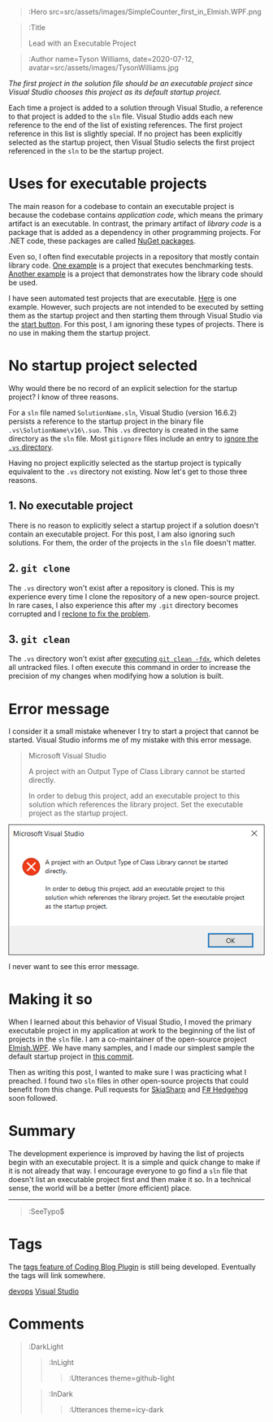 > :Hero src=src/assets/images/SimpleCounter_first_in_Elmish.WPF.png

> :Title
>
> Lead with an Executable Project

> :Author name=Tyson Williams,
>         date=2020-07-12,
>         avatar=src/assets/images/TysonWilliams.jpg

_The first project in the solution file should be an executable project since Visual Studio chooses this project as its default startup project._

Each time a project is added to a solution through Visual Studio, a reference to that project is added to the `sln` file.  Visual Studio adds each new reference to the end of the list of existing references.  The first project reference in this list is slightly special.  If no project has been explicitly selected as the startup project, then Visual Studio selects the first project referenced in the `sln` to be the startup project.

# Uses for executable projects

The main reason for a codebase to contain an executable project is because the codebase contains _application code_, which means the primary artifact is an executable.  In contrast, the primary artifact of _library code_ is a package that is added as a dependency in other programming projects.  For .NET code, these packages are called [NuGet packages](https://docs.microsoft.com/en-us/nuget/what-is-nuget).

Even so, I often find executable projects in a repository that mostly contain library code.  [One example](https://github.com/louthy/language-ext/tree/main/LanguageExt.Benchmarks) is a project that executes benchmarking tests.  [Another example](https://github.com/elmish/Elmish.WPF/tree/master/src/Samples) is a project that demonstrates how the library code should be used.

I have seen automated test projects that are executable.  [Here](https://github.com/hedgehogqa/fsharp-hedgehog/tree/master/tests/Hedgehog.Tests) is one example.  However, such projects are not intended to be executed by setting them as the startup project and then starting them through Visual Studio via the [start button](https://docs.microsoft.com/en-us/visualstudio/get-started/csharp/run-program).  For this post, I am ignoring these types of projects.  There is no use in making them the startup project.

# No startup project selected

Why would there be no record of an explicit selection for the startup project?  I know of three reasons.

For a `sln` file named `SolutionName.sln`, Visual Studio (version 16.6.2) persists a reference to the startup project in the binary file `.vs\SolutionName\v16\.suo`.  This `.vs` directory is created in the same directory as the `sln` file.  Most `gitignore` files include an entry to [ignore the `.vs` directory](https://github.com/github/gitignore/blob/18aa6d83774d514da479d73a4beb864cd4220231/VisualStudio.gitignore#L35-L36).

Having no project explicitly selected as the startup project is typically equivalent to the `.vs` directory not existing.  Now let's get to those three reasons.

## 1. No executable project

There is no reason to explicitly select a startup project if a solution doesn't contain an executable project. For this post, I am also ignoring such solutions.  For them, the order of the projects in the `sln` file doesn't matter.

## 2. `git clone`

The `.vs` directory won't exist after a repository is cloned.  This is my experience every time I clone the repository of a new open-source project.  In rare cases, I also experience this after my `.git` directory becomes corrupted and I [reclone to fix the problem](/2020-07-11_systematic_cleaning#reclone-repository).

## 3. `git clean`

The `.vs` directory won't exist after [executing `git clean -fdx`](/2020-07-11_systematic_cleaning#git-clean--fdx), which deletes all untracked files.  I often execute this command in order to increase the precision of my changes when modifying how a solution is built.

# Error message

I consider it a small mistake whenever I try to start a project that cannot be started.  Visual Studio informs me of my mistake with this error message.
> Microsoft Visual Studio
>
> A project with an Output Type of Class Library cannot be started directly.
>
> In order to debug this project, add an executable project to this solution which references the library project.  Set the executable project as the startup project.

<img src="src/assets/images/Visual_Studio_cannot_start_class_library_error_message.png"
     alt="Error message in Visual Studio when trying to start a class library"
     style="display: block; margin-left: auto; margin-right: auto;">

I never want to see this error message.

# Making it so

When I learned about this behavior of Visual Studio, I moved the primary executable project in my application at work to the beginning of the list of projects in the `sln` file.  I am a co-maintainer of the open-source project [Elmish.WPF](https://github.com/elmish/Elmish.WPF).  We have many samples, and I made our simplest sample the default startup project in [this commit](https://github.com/elmish/Elmish.WPF/commit/6e34050f7573d33eac92c5a0d273ff5dfdc6029e).

Then as writing this post, I wanted to make sure I was practicing what I preached. I found two `sln` files in other open-source projects that could benefit from this change.  Pull requests for [SkiaSharp](https://github.com/mono/SkiaSharp/pull/1369) and [F# Hedgehog](https://github.com/hedgehogqa/fsharp-hedgehog/pull/200) soon followed.

# Summary

The development experience is improved by having the list of projects begin with an executable project.  It is a simple and quick change to make if it is not already that way.  I encourage everyone to go find a `sln` file that doesn't list an executable project first and then make it so.  In a technical sense, the world will be a better (more efficient) place.

---

> :SeeTypo$

# Tags

The [tags feature of Coding Blog Plugin](https://connect-platform.github.io/coding-blog-plugin/tags) is still being developed.  Eventually the tags will link somewhere.

[devops](:Tag) [Visual Studio](:Tag)

# Comments

> :DarkLight
> > :InLight
> >
> > > :Utterances theme=github-light
>
> > :InDark
> >
> > > :Utterances theme=icy-dark
